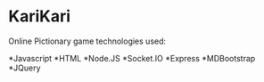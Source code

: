 # KariKari

Online Pictionary game
technologies used:

*Javascript
*HTML
*Node.JS
*Socket.IO
*Express
*MDBootstrap
*JQuery
